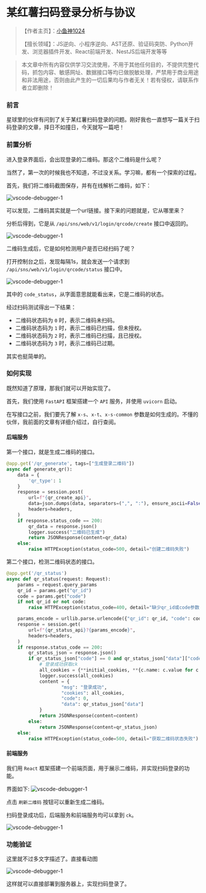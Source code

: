 # 某红薯扫码登录分析与协议

> 【作者主页】：[小鱼神1024](https://blog.csdn.net/studypy1024)
>
> 【擅长领域】：JS逆向、小程序逆向、AST还原、验证码突防、Python开发、浏览器插件开发、React前端开发、NestJS后端开发等等

> 本文章中所有内容仅供学习交流使用，不用于其他任何目的，不提供完整代码，抓包内容、敏感网址、数据接口等均已做脱敏处理，严禁用于商业用途和非法用途，否则由此产生的一切后果均与作者无关！若有侵权，请联系作者立即删除！

### 前言

星球里的伙伴有问到了关于某红薯扫码登录的问题。刚好我也一直想写一篇关于扫码登录的文章，择日不如撞日，今天就写一篇吧！

### 前置分析

进入登录界面后，会出现登录的二维码。那这个二维码是什么呢？

当然了，第一次的时候我也不知道，不过没关系。学习嘛，都有一个探索的过程。

首先，我们将二维码截图保存，并有在线解析二维码，如下：

![vscode-debugger-1](/images/reverse/jsreverse/xhs-scan-login/1.png)

可以发现，二维码其实就是一个url链接。接下来的问题就是，它从哪里来？

分析后得到，它是从 `/api/sns/web/v1/login/qrcode/create` 接口中返回的。

![vscode-debugger-1](/images/reverse/jsreverse/xhs-scan-login/2.png)

二维码生成后，它是如何检测用户是否已经扫码了呢？

打开控制台之后，发现每隔1s，就会发送一个请求到 `/api/sns/web/v1/login/qrcode/status` 接口中。

![vscode-debugger-1](/images/reverse/jsreverse/xhs-scan-login/3.png)

其中的 `code_status`，从字面意思就能看出来，它是二维码的状态。

经过扫码测试得出一下结果：

- 二维码状态码为 `0` 时，表示二维码未扫码。
- 二维码状态码为 `1` 时，表示二维码已扫描，但未授权。
- 二维码状态码为 `2` 时，表示二维码已扫描，且已授权。
- 二维码状态码为 `3` 时，表示二维码已过期。

其实也挺简单的。

### 如何实现

既然知道了原理，那我们就可以开始实现了。

首先，我们使用 `FastAPI` 框架搭建一个 `API` 服务，并使用 `uvicorn` 启动。

在写接口之前，我们要先了解 `x-s`、`x-t`、`x-s-common` 参数是如何生成的。不懂的伙伴，我前面的文章有详细介绍过，自行查阅。

#### 后端服务

第一个接口，就是生成二维码的接口。

```python
@app.get('/qr_generate', tags=["生成登录二维码"])
async def generate_qr():
    data = {
        'qr_type': 1
    }
    response = session.post(
        url=f"{qr_create_api}",
        data=json.dumps(data, separators=(",", ":"), ensure_ascii=False).encode('utf-8'),
        headers=headers,
    )
    if response.status_code == 200:
        qr_data = response.json()
        logger.success("二维码已生成")
        return JSONResponse(content=qr_data)
    else:
        raise HTTPException(status_code=500, detail="创建二维码失败")
```

第二个接口，检测二维码状态的接口。

```python
@app.get('/qr_status')
async def qr_status(request: Request):
    params = request.query_params
    qr_id = params.get("qr_id")
    code = params.get("code")
    if not qr_id or not code:
        raise HTTPException(status_code=400, detail="缺少qr_id或code参数")

    params_encode = urllib.parse.urlencode({"qr_id": qr_id, "code": code })
    response = session.get(
        url=f"{qr_status_api}?{params_encode}",
        headers=headers,
    )
    if response.status_code == 200:
        qr_status_json = response.json()
        if qr_status_json["code"] == 0 and qr_status_json["data"]["code_status"] == 2:
            # 登录成功获取ck
            all_cookies = {**initial_cookies, **{c.name: c.value for c in response.cookies}}
            logger.success(all_cookies)
            content = {
                    "msg": "登录成功",
                    "cookies": all_cookies,
                    "code": 0,
                    "data": qr_status_json["data"]
            }
            return JSONResponse(content=content)
        else:
            return JSONResponse(content=qr_status_json)
    else:
        raise HTTPException(status_code=500, detail="获取二维码状态失败")
```

#### 前端服务

我们用 `React` 框架搭建一个前端页面，用于展示二维码，并实现扫码登录的功能。

界面如下:
![vscode-debugger-1](/images/reverse/jsreverse/xhs-scan-login/4.png)

点击 `刷新二维码` 按钮可以重新生成二维码。

扫码登录成功后，后端服务和前端服务均可以拿到 `ck`。

![vscode-debugger-1](/images/reverse/jsreverse/xhs-scan-login/6.png)

### 功能验证

这里就不过多文字描述了。直接看动图

![vscode-debugger-1](/images/reverse/jsreverse/xhs-scan-login/5.gif)

这样就可以直接部署到服务器上，实现扫码登录了。
